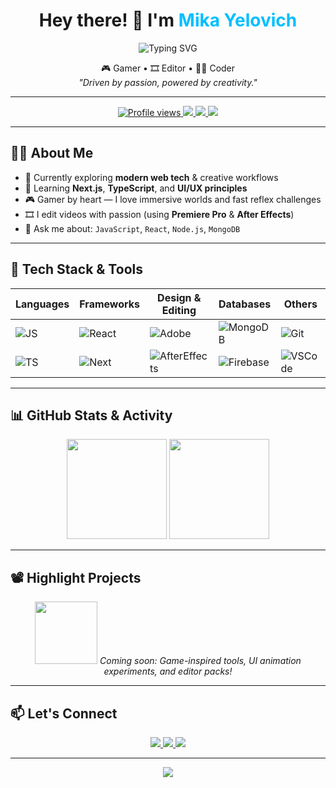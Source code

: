 <!-- HEADER -->
<h1 align="center">Hey there! 👋 I'm <span style="color:#00bfff">Mika Yelovich</span></h1>
<p align="center">
  <img src="https://readme-typing-svg.herokuapp.com?font=Fira+Code&size=24&pause=1000&color=00BFFF&center=true&vCenter=true&width=435&lines=Full-stack+developer;Creative+Editor;Gaming+Enthusiast" alt="Typing SVG" />
</p>

<p align="center">
  🎮 Gamer • 🎞️ Editor • 👨‍💻 Coder <br/>
  <i>"Driven by passion, powered by creativity."</i>
</p>

---

<!-- BADGES -->
<p align="center">
  <a href="https://github.com/mikayelovich">
    <img src="https://komarev.com/ghpvc/?username=mikayelovich&style=flat-square&color=blue" alt="Profile views"/>
  </a>
  <a href="mailto:youremail@example.com">
    <img src="https://img.shields.io/badge/Email-grey?style=flat&logo=gmail" />
  </a>
  <a href="https://linkedin.com/in/yourlinkedin">
    <img src="https://img.shields.io/badge/LinkedIn-blue?style=flat&logo=linkedin" />
  </a>
  <a href="https://youtube.com/@yourchannel">
    <img src="https://img.shields.io/badge/YouTube-red?style=flat&logo=youtube" />
  </a>
</p>

---

## 🙋‍♂️ About Me

- 🔭 Currently exploring **modern web tech** & creative workflows  
- 🧠 Learning **Next.js**, **TypeScript**, and **UI/UX principles**  
- 🎮 Gamer by heart — I love immersive worlds and fast reflex challenges  
- 🎞️ I edit videos with passion (using **Premiere Pro** & **After Effects**)  
- 💬 Ask me about: `JavaScript`, `React`, `Node.js`, `MongoDB`

---

## 🧰 Tech Stack & Tools

| Languages     | Frameworks     | Design & Editing      | Databases       | Others              |
|---------------|----------------|------------------------|------------------|---------------------|
| ![JS](https://img.shields.io/badge/-JavaScript-yellow?logo=javascript&logoColor=white) | ![React](https://img.shields.io/badge/-React-61DAFB?logo=react&logoColor=white) | ![Adobe](https://img.shields.io/badge/-Premiere_Pro-9999FF?logo=adobe-premiere-pro&logoColor=white) | ![MongoDB](https://img.shields.io/badge/-MongoDB-47A248?logo=mongodb&logoColor=white) | ![Git](https://img.shields.io/badge/-Git-F05032?logo=git&logoColor=white) |
| ![TS](https://img.shields.io/badge/-TypeScript-3178C6?logo=typescript&logoColor=white) | ![Next](https://img.shields.io/badge/-Next.js-black?logo=next.js&logoColor=white) | ![AfterEffects](https://img.shields.io/badge/-After_Effects-9999FF?logo=adobe-after-effects&logoColor=white) | ![Firebase](https://img.shields.io/badge/-Firebase-FFCA28?logo=firebase&logoColor=black) | ![VSCode](https://img.shields.io/badge/-VSCode-007ACC?logo=visual-studio-code&logoColor=white) |

---

## 📊 GitHub Stats & Activity

<p align="center">
  <img src="https://github-readme-stats.vercel.app/api?username=mikayelovich&show_icons=true&theme=tokyonight&hide_title=true&hide_border=true" height="160"/>
  <img src="https://github-readme-stats.vercel.app/api/top-langs/?username=mikayelovich&layout=compact&theme=tokyonight&hide_border=true" height="160"/>
</p>

---

## 📽️ Highlight Projects

<p align="center">
  <img src="https://media.giphy.com/media/L8K62iTDkzGX6/giphy.gif" width="100" />  
  <i>Coming soon: Game-inspired tools, UI animation experiments, and editor packs!</i>
</p>

---

## 📫 Let's Connect

<p align="center">
  <a href="https://linkedin.com/in/yourlinkedin" target="_blank">
    <img src="https://img.shields.io/badge/LinkedIn-0A66C2?style=for-the-badge&logo=linkedin&logoColor=white"/>
  </a>
  <a href="https://youtube.com/@yourchannel" target="_blank">
    <img src="https://img.shields.io/badge/Youtube-FF0000?style=for-the-badge&logo=youtube&logoColor=white"/>
  </a>
  <a href="mailto:youremail@example.com">
    <img src="https://img.shields.io/badge/Email-D14836?style=for-the-badge&logo=gmail&logoColor=white"/>
  </a>
</p>

---

<p align="center">
  <img src="https://readme-typing-svg.herokuapp.com?font=Fira+Code&weight=500&pause=1000&color=00FFC0&center=true&vCenter=true&width=380&lines=Thanks+for+visiting+👋;Don't+forget+to+follow+me!" />
</p>
